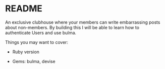 # README

 An exclusive clubhouse where your members can write embarrassing posts about non-members. By building this I will be able to learn how to authenticate Users and use bulma.

Things you may want to cover:

* Ruby version

* Gems:
  bulma,
  devise
